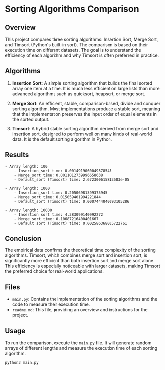# Sorting Algorithms Comparison

## Overview

This project compares three sorting algorithms: Insertion Sort, Merge Sort, and Timsort (Python's built-in sort). The comparison is based on their execution time on different datasets. The goal is to understand the efficiency of each algorithm and why Timsort is often preferred in practice.

## Algorithms

1. **Insertion Sort**: A simple sorting algorithm that builds the final sorted array one item at a time. It is much less efficient on large lists than more advanced algorithms such as quicksort, heapsort, or merge sort.

2. **Merge Sort**: An efficient, stable, comparison-based, divide and conquer sorting algorithm. Most implementations produce a stable sort, meaning that the implementation preserves the input order of equal elements in the sorted output.

3. **Timsort**: A hybrid stable sorting algorithm derived from merge sort and insertion sort, designed to perform well on many kinds of real-world data. It is the default sorting algorithm in Python.

## Results

    - Array length: 100
        - Insertion_sort time: 0.0014919060049578547  
        - Merge_sort time: 0.0011012739996658638
        - Default_sort (Timsort) time: 2.672300615813583e-05

    - Array length: 1000
        - Insertion_sort time: 0.20506981399375945
        - Merge_sort time: 0.015059401994221844
        - Default_sort (Timsort) time: 0.0007444040093105286
        
    - Array length: 10000
        - Insertion sort time: 4.383099140992272
        - Merge sort time: 0.10687216400401667
        - Default sort (Timsort) time: 0.002586368005722761

## Conclusion

The empirical data confirms the theoretical time complexity of the sorting algorithms. Timsort, which combines merge sort and insertion sort, is significantly more efficient than both insertion sort and merge sort alone. This efficiency is especially noticeable with larger datasets, making Timsort the preferred choice for real-world applications.

## Files

- `main.py`: Contains the implementation of the sorting algorithms and the code to measure their execution time.
- `readme.md`: This file, providing an overview and instructions for the project.

## Usage

To run the comparison, execute the `main.py` file. It will generate random arrays of different lengths and measure the execution time of each sorting algorithm.

```bash
python3 main.py